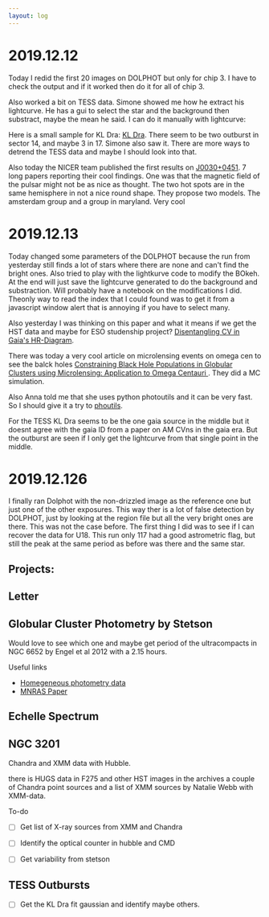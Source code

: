 ```yaml
---
layout: log
---
```



# 2019.12.12


Today I redid the first 20 images on DOLPHOT but only for chip 3. I have to check the output and if it worked then do it for all of chip 3. 

Also worked a bit on TESS data. Simone showed me how he extract his lightcurve. He has a gui to select the star and the background then substract, maybe the mean he said. I can do it manually with lightcurve:

Here is a small sample for KL Dra: [KL Dra](https://github.com/manuelmarcano22/TESSOutburst/blob/master/KL%20Dra.ipynb). There seem to be two outburst in sector 14, and maybe 3 in 17. Simone also saw it. There are more ways to detrend the TESS data and maybe I should look into that.

Also today the NICER team published the first results on [J0030+0451](https://iopscience.iop.org/journal/2041-8205/page/Focus_on_NICER_Constraints_on_the_Dense_Matter_Equation_of_State). 7 long papers reporting their cool findings. One was that the magnetic field of the pulsar might not be as nice as thought. The two hot spots are in the same hemisphere in not a nice round shape. They propose two models. The amsterdam group and a group in maryland. Very cool



# 2019.12.13

Today changed some parameters of the DOLPHOT because the run from yesterday still finds a lot of stars where there are none and can't find the bright ones. Also tried to play with the lightkurve code to modify the BOkeh. At the end will just save the lightcurve generated to do the background and substraction. Will probably have a notebook on the modifications I did. Theonly way to read the index that I could found was to get it from a javascript window alert that is annoying if you have to select many. 

Also yesterday I was thinking on this paper and what it means if we get the HST data and maybe for ESO studenship project? [Disentangling CV in Gaia's HR-Diagram](https://arxiv.org/abs/1912.01531). 

There was today a very cool article on microlensing events on omega cen to see the balck holes [ Constraining Black Hole Populations in Globular Clusters using Microlensing: Application to Omega Centauri ](https://arxiv.org/abs/1912.05701). They did a MC simulation. 


Also Anna told me that she uses python photoutils and it can be very fast. So I should give it a try to [phoutils](https://photutils.readthedocs.io/en/stable/).


For the TESS KL Dra seems to be the one gaia source in the middle but it doesnt agree with the gaia ID from a paper on AM CVns in the gaia era. But the outburst are seen if I only get the lightcurve from that single point in the middle. 



# 2019.12.126

I finally ran Dolphot with the non-drizzled image as the reference one but just one of the other exposures. This way ther is a lot of false detection by DOLPHOT, just by looking at the region file but all the very bright ones are there. This was not the case before. The first thing I did was to see if I can recover the data for U18. This run only 117 had a good astrometric flag, but still the peak at the same period as before was there and the same star. 



## Projects:

## Letter


## Globular Cluster Photometry by Stetson


Would love to see which one and maybe get period of the ultracompacts in NGC 6652 by Engel et al 2012 with a 2.15 hours. 


Useful links

- [Homegeneous photometry data](http://www.cadc-ccda.hia-iha.nrc-cnrc.gc.ca/en/community/STETSON/homogeneous/)
- [MNRAS Paper](https://arxiv.org/pdf/1902.09925.pdf)



## Echelle Spectrum


## NGC 3201

Chandra and XMM data with Hubble. 

there is HUGS data in F275 and other HST images in the archives a couple of Chandra point sources and a list of XMM sources by Natalie Webb with XMM-data.


To-do

- [ ] Get list of X-ray sources from XMM and Chandra
- [ ] Identify the optical counter in hubble and CMD
- [ ] Get variability from stetson


## TESS Outbursts


- [ ] Get the KL Dra fit gaussian and identify maybe others. 

